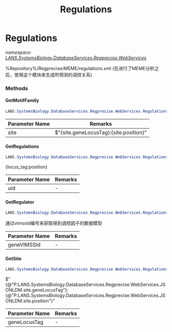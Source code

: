 ﻿---
title: Regulations
---

# Regulations
_namespace: [LANS.SystemsBiology.DatabaseServices.Regprecise.WebServices](N-LANS.SystemsBiology.DatabaseServices.Regprecise.WebServices.html)_

%Repository%/Regprecise/MEME/regulations.xml
 (在进行了MEME分析之后，使用这个模块来生成所预测的调控关系)



### Methods

#### GetMotifFamily
```csharp
LANS.SystemsBiology.DatabaseServices.Regprecise.WebServices.Regulations.GetMotifFamily(System.String)
```


|Parameter Name|Remarks|
|--------------|-------|
|site|$"{site.geneLocusTag}:{site.position}"|


#### GetRegulations
```csharp
LANS.SystemsBiology.DatabaseServices.Regprecise.WebServices.Regulations.GetRegulations(System.String)
```
{locus_tag:position}

|Parameter Name|Remarks|
|--------------|-------|
|uid|-|


#### GetRegulator
```csharp
LANS.SystemsBiology.DatabaseServices.Regprecise.WebServices.Regulations.GetRegulator(System.Int32)
```
通过vimssid编号来获取得到调控因子的数据模型

|Parameter Name|Remarks|
|--------------|-------|
|geneVIMSSId|-|


#### GetSite
```csharp
LANS.SystemsBiology.DatabaseServices.Regprecise.WebServices.Regulations.GetSite(System.String)
```
$"{@"P:LANS.SystemsBiology.DatabaseServices.Regprecise.WebServices.JSONLDM.site.geneLocusTag"}:{@"P:LANS.SystemsBiology.DatabaseServices.Regprecise.WebServices.JSONLDM.site.position"}"

|Parameter Name|Remarks|
|--------------|-------|
|geneLocusTag|-|



